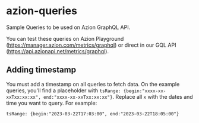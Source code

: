# azion-queries
Sample Queries to be used on Azion GraphQL API.

You can test these queries on Azion Playground (https://manager.azion.com/metrics/graphql) or direct in our GQL API (https://api.azionapi.net/metrics/graphql).


## Adding timestamp

You must add a timestamp on all queries to fetch data. On the example queries, you'll find a placeholder with `tsRange: {begin:"xxxx-xx-xxTxx:xx:xx", end:"xxxx-xx-xxTxx:xx:xx"}`. Replace all `x` with the dates and time you want to query. For example:


`tsRange: {begin:"2023-03-22T17:03:00", end:"2023-03-22T18:05:00"}`
